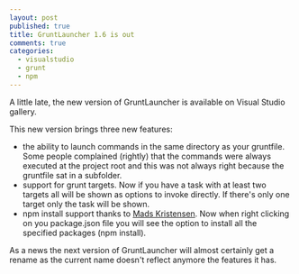 ```yaml
---
layout: post
published: true
title: GruntLauncher 1.6 is out
comments: true
categories: 
  - visualstudio
  - grunt
  - npm
---
```


A little late, the new version of GruntLauncher is available on Visual Studio gallery.

This new version brings three new features:

- the ability to launch commands in the same directory as your gruntfile. Some people complained (rightly) that the commands were always executed at the project root and this was not always right because the gruntfile sat in a subfolder.
- support for grunt targets. Now if you have a task with at least two targets all will be shown as options to invoke directly. If there's only one target only the task will be shown.
- npm install support thanks to [Mads Kristensen](https://github.com/MadsKristensen). Now when right clicking on you package.json file you will see the option to install all the specified packages (npm install).

As a news the next version of GruntLauncher will almost certainly get a rename as the current name doesn't reflect anymore the features it has.
